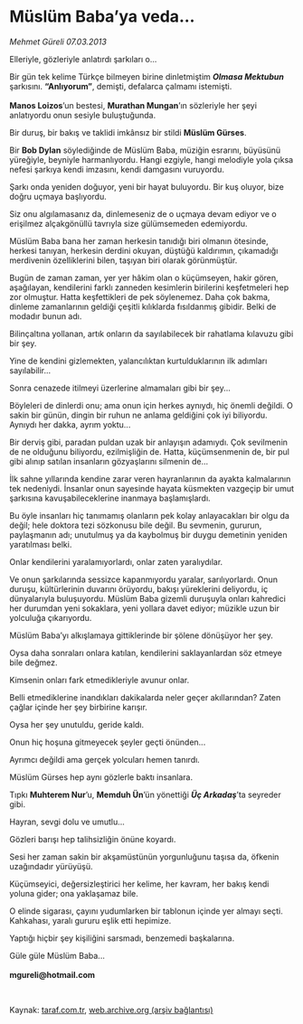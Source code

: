 # Müslüm Baba’ya veda...

*Mehmet Güreli 07.03.2013*

<div class="yazi"><p>Elleriyle, gözleriyle anlatırdı şarkıları o... </p>
<p>Bir gün tek kelime Türkçe bilmeyen birine dinletmiştim <b><i>Olmasa Mektubun</i></b> şarkısını. <b>“Anlıyorum”</b>, demişti, defalarca çalmamı istemişti.<br/><br/><b>Manos Loizos</b>’un bestesi, <b>Murathan Mungan</b>’ın sözleriyle her şeyi anlatıyordu onun sesiyle buluştuğunda.</p>
<p>Bir duruş, bir bakış ve taklidi imkânsız bir stildi <b>Müslüm Gürses</b>.</p>
<p>Bir <b>Bob Dylan</b> söylediğinde de Müslüm Baba, müziğin esrarını, büyüsünü yüreğiyle, beyniyle harmanlıyordu. Hangi ezgiyle, hangi melodiyle yola çıksa nefesi şarkıya kendi imzasını, kendi damgasını vuruyordu.</p>
<p>Şarkı onda yeniden doğuyor, yeni bir hayat buluyordu. Bir kuş oluyor, bize doğru uçmaya başlıyordu.</p>
<p>Siz onu algılamasanız da, dinlemeseniz de o uçmaya devam ediyor ve o erişilmez alçakgönüllü tavrıyla size gülümsemeden edemiyordu.</p>
<p>Müslüm Baba bana her zaman herkesin tanıdığı biri olmanın ötesinde, herkesi tanıyan, herkesin derdini okuyan, düştüğü kaldırımın, çıkamadığı merdivenin özelliklerini bilen, taşıyan biri olarak görünmüştür.</p>
<p>Bugün de zaman zaman, yer yer hâkim olan o küçümseyen, hakir gören, aşağılayan, kendilerini farklı zanneden kesimlerin birilerini keşfetmeleri hep zor olmuştur. Hatta keşfettikleri de pek söylenemez. Daha çok bakma, dinleme zamanlarının geldiği çeşitli kılıklarda fısıldanmış gibidir. Belki de modadır bunun adı.</p>
<p>Bilinçaltına yollanan, artık onların da sayılabilecek bir rahatlama kılavuzu gibi bir şey.</p>
<p>Yine de kendini gizlemekten, yalancılıktan kurtulduklarının ilk adımları sayılabilir...</p>
<p>Sonra cenazede itilmeyi üzerlerine almamaları gibi bir şey...</p>
<p>Böyleleri de dinlerdi onu; ama onun için herkes aynıydı, hiç önemli değildi. O sakin bir günün, dingin bir ruhun ne anlama geldiğini çok iyi biliyordu. Aynıydı her dakka, ayrım yoktu...</p>
<p>Bir derviş gibi, paradan puldan uzak bir anlayışın adamıydı. Çok sevilmenin de ne olduğunu biliyordu, ezilmişliğin de. Hatta, küçümsenmenin de, bir pul gibi alınıp satılan insanların gözyaşlarını silmenin de...</p>
<p>İlk sahne yıllarında kendine zarar veren hayranlarının da ayakta kalmalarının tek nedeniydi. İnsanlar onun sayesinde hayata küsmekten vazgeçip bir umut şarkısına kavuşabileceklerine inanmaya başlamışlardı.</p>
<p>Bu öyle insanları hiç tanımamış olanların pek kolay anlayacakları bir olgu da değil; hele doktora tezi sözkonusu bile değil. Bu sevmenin, gururun, paylaşmanın adı; unutulmuş ya da kaybolmuş bir duygu demetinin yeniden yaratılması belki.</p>
<p>Onlar kendilerini yaralamıyorlardı, onlar zaten yaralıydılar.</p>
<p>Ve onun şarkılarında sessizce kapanmıyordu yaralar, sarılıyorlardı. Onun duruşu, kültürlerinin duvarını örüyordu, bakışı yüreklerini deliyordu, iç dünyalarıyla buluşuyordu. Müslüm Baba gizemli duruşuyla onları kahredici her durumdan yeni sokaklara, yeni yollara davet ediyor; müzikle uzun bir yolculuğa çıkarıyordu.</p>
<p>Müslüm Baba’yı alkışlamaya gittiklerinde bir şölene dönüşüyor her şey.</p>
<p>Oysa daha sonraları onlara katılan, kendilerini saklayanlardan söz etmeye bile değmez.</p>
<p>Kimsenin onları fark etmedikleriyle avunur onlar.</p>
<p>Belli etmediklerine inandıkları dakikalarda neler geçer akıllarından? Zaten çağlar içinde her şey birbirine karışır.</p>
<p>Oysa her şey unutuldu, geride kaldı.</p>
<p>Onun hiç hoşuna gitmeyecek şeyler geçti önünden...</p>
<p>Ayrımcı değildi ama gerçek yolcuları hemen tanırdı.</p>
<p>Müslüm Gürses hep aynı gözlerle baktı insanlara.</p>
<p>Tıpkı <b>Muhterem Nur</b>’u, <b>Memduh Ün</b>’ün yönettiği <b><i>Üç Arkadaş</i></b>’ta seyreder gibi.</p>
<p>Hayran, sevgi dolu ve umutlu...</p>
<p>Gözleri barışı hep talihsizliğin önüne koyardı.</p>
<p>Sesi her zaman sakin bir akşamüstünün yorgunluğunu taşısa da, öfkenin uzağındadır yürüyüşü.</p>
<p>Küçümseyici, değersizleştirici her kelime, her kavram, her bakış kendi yoluna gider; ona yaklaşamaz bile.</p>
<p>O elinde sigarası, çayını yudumlarken bir tablonun içinde yer almayı seçti. Kahkahası, yaralı gururu eşlik etti hepimize.</p>
<p>Yaptığı hiçbir şey kişiliğini sarsmadı, benzemedi başkalarına.</p>
<p>Güle güle Müslüm Baba...<br/><br/><b>mgureli@hotmail.com</b></p>
<p> </p>
</div>

Kaynak: [taraf.com.tr](http://www.taraf.com.tr/mehmet-gureli/makale-muslum-baba-ya-veda.htm), [web.archive.org (arşiv bağlantısı)](http://web.archive.org/web/20131107122813/http://www.taraf.com.tr/mehmet-gureli/makale-muslum-baba-ya-veda.htm)

